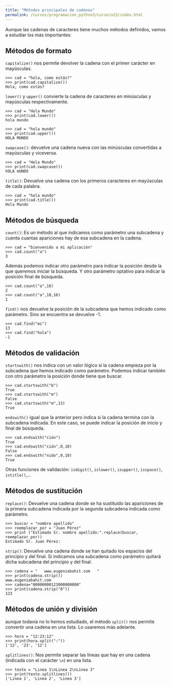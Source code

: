 ```yaml
---
title: "Métodos principales de cadenas"
permalink: /cursos/programacion_python3/curso/u23/index.html
---
```


Aunque las cadenas de caracteres tiene muchos métodos definidos, vamos a estudiar los más importantes:

## Métodos de formato

`capitalize()` nos permite devolver la cadena con el primer carácter en mayúsculas.

	>>> cad = "hola, como estás?"
	>>> print(cad.capitalize())
	Hola, como estás?

`lower()` y `upper()` convierte la cadena de caracteres en minúsculas y mayúsculas  respectivamente.

	>>> cad = "Hola Mundo" 
	>>> print(cad.lower())
	hola mundo

	>>> cad = "hola mundo"
	>>> print(cad.upper())
	HOLA MUNDO

`swapcase()`: devuelve una cadena nueva con las minúsculas convertidas a mayúsculas y viceversa.

    >>> cad = "Hola Mundo"
    >>> print(cad.swapcase())
    hOLA mUNDO

`title()`: Devuelve una cadena con los primeros caracteres en mayúsculas de cada palabra.

	>>> cad = "hola mundo"
	>>> print(cad.title())
	Hola Mundo

## Métodos de búsqueda

`count()`: Es un método al que indicamos como parámetro una subcadena y cuenta cuantas apariciones hay de esa subcadena en la cadena.

	>>> cad = "bienvenido a mi aplicación"
	>>> cad.count("a")
	3

Además podemos indicar otro parámetro para indicar la posición desde la que queremos iniciar la búsqueda. Y otro parámetro optativo para indicar la posición final de búsqueda.

	>>> cad.count("a",16)
	2
	>>> cad.count("a",10,16)
	1

`find()` nos devuelve la posición de la subcadena que hemos indicado como parámetro. Sino se encuentra se devuelve -1.

	>>> cad.find("mi")
	13
	>>> cad.find("hola")
	-1

## Métodos de validación

`startswith()` nos indica con un valor lógico si la cadena empieza por la subcadena que hemos indicado como parámetro. Podemos indicar también con otro parámetro la posición donde tiene que buscar.

	>>> cad.startswith("b")
	True
	>>> cad.startswith("m")
	False
	>>> cad.startswith("m",13)
	True

`endswith()` igual que la anterior pero indica si la cadena termina con la subcadena indicada. En este caso, se puede indicar la posición de inicio y final de búsqueda.

	>>> cad.endswith("ción")
	True
	>>> cad.endswith("ción",0,10)
	False
	>>> cad.endswith("nido",0,10)
	True

Otras funciones de validación: `isdigit()`, `islower()`, `isupper()`, `isspace()`, `istitle()`,...

## Métodos de sustitución

`replace()`: Devuelve una cadena donde se ha sustituido las apariciones de la primera subcadena indicada por la segunda subcadena indicada como parámetro.

	>>> buscar = "nombre apellido"
	>>> reemplazar_por = "Juan Pérez" 
	>>> print ("Estimado Sr. nombre apellido:".replace(buscar, reemplazar_por)) 
	Estimado Sr. Juan Pérez:

`strip()`: Devuelve una cadena donde se han quitado los espacios del principio y del final. Si indicamos una subcadena como parámetro quitará dicha subcadena del principio y del final.

	>>> cadena = "   www.eugeniabahit.com   " 
	>>> print(cadena.strip())
	www.eugeniabahit.com
	>>> cadena="00000000123000000000"
	>>> print(cadena.strip("0"))
	123


## Métodos de unión y división

aunque todavía no lo hemos estudiado, el método `split()` nos permite convertir una cadena en una lista. Lo usaremos más adelante.

	>>> hora = "12:23:12"
	>>> print(hora.split(":"))
	['12', '23', '12']

`splitlines()`: Nos permite separar las líneas que hay en una cadena (indicada con el carácter `\n`) en una lista.

	>>> texto = "Linea 1\nLinea 2\nLinea 3" 
	>>> print(texto.splitlines())
	['Linea 1', 'Linea 2', 'Linea 3']
